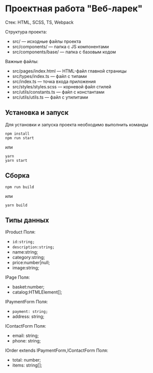 # Проектная работа "Веб-ларек"

Стек: HTML, SCSS, TS, Webpack

Структура проекта:
- src/ — исходные файлы проекта
- src/components/ — папка с JS компонентами
- src/components/base/ — папка с базовым кодом

Важные файлы:
- src/pages/index.html — HTML-файл главной страницы
- src/types/index.ts — файл с типами
- src/index.ts — точка входа приложения
- src/styles/styles.scss — корневой файл стилей
- src/utils/constants.ts — файл с константами
- src/utils/utils.ts — файл с утилитами

## Установка и запуск
Для установки и запуска проекта необходимо выполнить команды

```
npm install
npm run start
```

или

```
yarn
yarn start
```
## Сборка

```
npm run build
```

или

```
yarn build
```

## Типы данных

IProduct
Поля:
- `id:string;`
- `description:string;`
- name:string;
- category:string;
- price:number|null;
- image:string;

IPage
Поля:
- basket:number;
- catalog:HTMLElement[];

IPaymentForm
Поля:
- `payment: string;`
- address: string;

IContactForm
Поля:
- email: string;
- phone: string;

IOrder extends IPaymentForm,IContactForm
Поля:
- total: number;
- items: string[];
